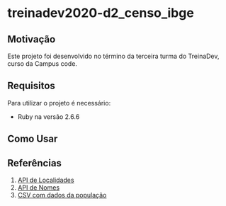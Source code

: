 # treinadev2020-d2_censo_ibge

## Motivação

Este projeto foi desenvolvido no término da terceira turma do TreinaDev, curso da Campus code.

## Requisitos

Para utilizar o projeto é necessário:
  - Ruby na versão 2.6.6
  
## Como Usar


## Referências
1. [API de Localidades](https://servicodados.ibge.gov.br/api/docs/localidades?versao=1)
2. [API de Nomes](https://servicodados.ibge.gov.br/api/docs/censos/nomes?versao=2)
3. [CSV com dados da população](https://campus-code.s3-sa-east-1.amazonaws.com/treinadev/populacao_2019.csv)
